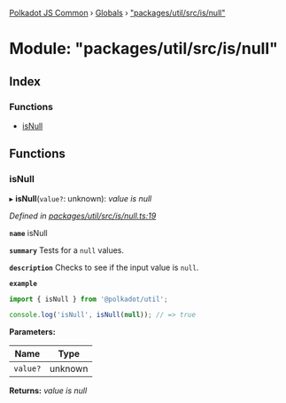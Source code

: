 [Polkadot JS Common](../README.md) › [Globals](../globals.md) › ["packages/util/src/is/null"](_packages_util_src_is_null_.md)

# Module: "packages/util/src/is/null"

## Index

### Functions

* [isNull](_packages_util_src_is_null_.md#isnull)

## Functions

###  isNull

▸ **isNull**(`value?`: unknown): *value is null*

*Defined in [packages/util/src/is/null.ts:19](https://github.com/polkadot-js/common/blob/92cc8fc4e/packages/util/src/is/null.ts#L19)*

**`name`** isNull

**`summary`** Tests for a `null` values.

**`description`** 
Checks to see if the input value is `null`.

**`example`** 
<BR>

```javascript
import { isNull } from '@polkadot/util';

console.log('isNull', isNull(null)); // => true
```

**Parameters:**

Name | Type |
------ | ------ |
`value?` | unknown |

**Returns:** *value is null*
